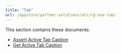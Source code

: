 ```yaml
---
title: "Tab"
url: /appstore/partner-solutions/ats/rg-one-tab/
---
```


This section contains these documents:

* [Assert Active Tap Caption](/appstore/partner-solutions/ats/rg-one-assert-active-tab-caption/)
* [Get Active Tab Caption](/appstore/partner-solutions/ats/rg-one-get-active-tab-caption/)
